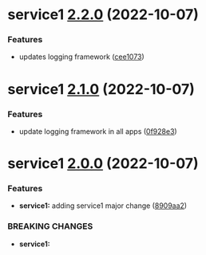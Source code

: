 # service1 [2.2.0](https://github.com/kevin-benton/monorepo-demo/compare/service1@2.1.0...service1@2.2.0) (2022-10-07)


### Features

* updates logging framework ([cee1073](https://github.com/kevin-benton/monorepo-demo/commit/cee1073778addcc1213238f482a10579ea4816d1))

# service1 [2.1.0](https://github.com/kevin-benton/monorepo-demo/compare/service1@2.0.0...service1@2.1.0) (2022-10-07)


### Features

* update logging framework in all apps ([0f928e3](https://github.com/kevin-benton/monorepo-demo/commit/0f928e3f9b70e397018a8477ec3f125406fd3933))

# service1 [2.0.0](https://github.com/kevin-benton/monorepo-demo/compare/service1@1.0.0...service1@2.0.0) (2022-10-07)


### Features

* **service1:** adding service1 major change ([8909aa2](https://github.com/kevin-benton/monorepo-demo/commit/8909aa23e08449a07a8e5516b2e4b8adf69d7370))


### BREAKING CHANGES

* **service1:**
